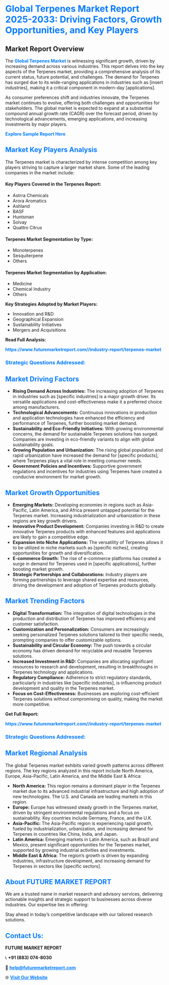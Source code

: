 <h1 style="color: #007BFF;">Global Terpenes Market Report 2025-2033: Driving Factors, Growth Opportunities, and Key Players</h1>

<section id="overview">
<h2>Market Report Overview</h2>
<p>The <a href="https://www.futuremarketreport.com//industry-report/terpenes-market" style="color: #007BFF; text-decoration: none;"><strong>Global Terpenes Market</strong></a> is witnessing significant growth, driven by increasing demand across various industries. This report delves into the key aspects of the Terpenes market, providing a comprehensive analysis of its current status, future potential, and challenges. The demand for Terpenes has surged due to its wide-ranging applications in industries such as [insert industries], making it a critical component in modern-day [applications].</p>
<p>As consumer preferences shift and industries innovate, the Terpenes market continues to evolve, offering both challenges and opportunities for stakeholders. The global market is expected to expand at a substantial compound annual growth rate (CAGR) over the forecast period, driven by technological advancements, emerging applications, and increasing investments by major players.</p>
</section>

<section id="overview">
<p><a href="https://www.futuremarketreport.com//request-sample/reportId=84059" style="color: #007BFF; text-decoration: none;"><strong>Explore Sample Report Here</strong></a></p>
</section>

<section id="key-players">
<h2 style="color: #007BFF;">Market Key Players Analysis</h2>
<p>The Terpenes market is characterized by intense competition among key players striving to capture a larger market share. Some of the leading companies in the market include:</p>
<h4>Key Players Covered in the Terpenes Report:</h4>
<ul><li>Astrra Chemicals</li><li>Arora Aromatics</li><li>Ashland</li><li>BASF</li><li>Huntsman</li><li>Solvay</li><li>Quattro Citrus</li></ul>
<h4>Terpenes Market Segmentation by Type:</h4>
<ul><li>Monoterpenes</li><li>Sesquiterpene</li><li>Others</li></ul>

<h4>Terpenes Market Segmentation by Application:</h4>
<ul><li>Medicine</li><li>Chemical Industry</li><li>Others</li></ul>
<p><strong>Key Strategies Adopted by Market Players:</strong></p>
<ul>
<li>Innovation and R&D</li>
<li>Geographical Expansion</li>
<li>Sustainability Initiatives</li>
<li>Mergers and Acquisitions</li>
</ul>
</section>

<section>
<p><strong>Read Full Analysis: </strong></p><a href="https://www.futuremarketreport.com//industry-report/terpenes-market" style="color: #007BFF; text-decoration: none;"><strong>https://www.futuremarketreport.com//industry-report/terpenes-market</strong></a>
<h3 style="color: #007BFF;">Strategic Questions Addressed:</h3>
</section>

<section id="driving-factors">
<h2 style="color: #007BFF;">Market Driving Factors</h2>
<ul>
<li><strong>Rising Demand Across Industries:</strong> The increasing adoption of Terpenes in industries such as [specific industries] is a major growth driver. Its versatile applications and cost-effectiveness make it a preferred choice among manufacturers.</li>
<li><strong>Technological Advancements:</strong> Continuous innovations in production and application technologies have enhanced the efficiency and performance of Terpenes, further boosting market demand.</li>
<li><strong>Sustainability and Eco-Friendly Initiatives:</strong> With growing environmental concerns, the demand for sustainable Terpenes solutions has surged. Companies are investing in eco-friendly variants to align with global sustainability goals.</li>
<li><strong>Growing Population and Urbanization:</strong> The rising global population and rapid urbanization have increased the demand for [specific products], where Terpenes plays a vital role in meeting consumer needs.</li>
<li><strong>Government Policies and Incentives:</strong> Supportive government regulations and incentives for industries using Terpenes have created a conducive environment for market growth.</li>
</ul>
</section>

<section id="growth-opportunities">
<h2 style="color: #007BFF;">Market Growth Opportunities</h2>
<ul>
<li><strong>Emerging Markets:</strong> Developing economies in regions such as Asia-Pacific, Latin America, and Africa present untapped potential for the Terpenes market. Increasing industrialization and urbanization in these regions are key growth drivers.</li>
<li><strong>Innovative Product Development:</strong> Companies investing in R&D to create innovative Terpenes products with enhanced features and applications are likely to gain a competitive edge.</li>
<li><strong>Expansion into Niche Applications:</strong> The versatility of Terpenes allows it to be utilized in niche markets such as [specific niches], creating opportunities for growth and diversification.</li>
<li><strong>E-commerce Growth:</strong> The rise of e-commerce platforms has created a surge in demand for Terpenes used in [specific applications], further boosting market growth.</li>
<li><strong>Strategic Partnerships and Collaborations:</strong> Industry players are forming partnerships to leverage shared expertise and resources, driving the development and adoption of Terpenes products globally.</li>
</ul>
</section>

<section id="trending-factors">
<h2 style="color: #007BFF;">Market Trending Factors</h2>
<ul>
<li><strong>Digital Transformation:</strong> The integration of digital technologies in the production and distribution of Terpenes has improved efficiency and customer satisfaction.</li>
<li><strong>Customization and Personalization:</strong> Consumers are increasingly seeking personalized Terpenes solutions tailored to their specific needs, prompting companies to offer customizable options.</li>
<li><strong>Sustainability and Circular Economy:</strong> The push towards a circular economy has driven demand for recyclable and reusable Terpenes solutions.</li>
<li><strong>Increased Investment in R&D:</strong> Companies are allocating significant resources to research and development, resulting in breakthroughs in Terpenes technology and applications.</li>
<li><strong>Regulatory Compliance:</strong> Adherence to strict regulatory standards, particularly in industries like [specific industries], is influencing product development and quality in the Terpenes market.</li>
<li><strong>Focus on Cost-Effectiveness:</strong> Businesses are exploring cost-efficient Terpenes solutions without compromising on quality, making the market more competitive.</li>
</ul>
</section>

<section>
<p><strong>Get Full Report: </strong></p><a href="https://www.futuremarketreport.com//industry-report/terpenes-market" style="color: #007BFF; text-decoration: none;"><strong>https://www.futuremarketreport.com//industry-report/terpenes-market</strong></a>
<h3 style="color: #007BFF;">Strategic Questions Addressed:</h3>
</section>


<section id="regional-analysis">
<h2 style="color: #007BFF;">Market Regional Analysis</h2>
<p>The global Terpenes market exhibits varied growth patterns across different regions. The key regions analyzed in this report include North America, Europe, Asia-Pacific, Latin America, and the Middle East & Africa:</p>
<ul>
<li><strong>North America:</strong> This region remains a dominant player in the Terpenes market due to its advanced industrial infrastructure and high adoption of new technologies. The U.S. and Canada are leading markets in this region.</li>
<li><strong>Europe:</strong> Europe has witnessed steady growth in the Terpenes market, driven by stringent environmental regulations and a focus on sustainability. Key countries include Germany, France, and the U.K.</li>
<li><strong>Asia-Pacific:</strong> The Asia-Pacific region is experiencing rapid growth, fueled by industrialization, urbanization, and increasing demand for Terpenes in countries like China, India, and Japan.</li>
<li><strong>Latin America:</strong> Emerging markets in Latin America, such as Brazil and Mexico, present significant opportunities for the Terpenes market, supported by growing industrial activities and investments.</li>
<li><strong>Middle East & Africa:</strong> The region’s growth is driven by expanding industries, infrastructure development, and increasing demand for Terpenes in sectors like [specific sectors].</li>
</ul>
</section>

<footer>
<h2 style="color: #007BFF;">About FUTURE MARKET REPORT</h2>
<p>We are a trusted name in market research and advisory services, delivering actionable insights and strategic support to businesses across diverse industries. Our expertise lies in offering:</p>

<p>Stay ahead in today’s competitive landscape with our tailored research solutions.</p>

<h2 style="color: #007BFF;">Contact Us:</h2>
<p><strong>FUTURE MARKET REPORT</strong></p>
<p>📞 <strong>+91 (883) 074-8030</strong></p>
<p>📧 <strong><a href="mailto:help@futuremarketreport.com" style="color: #007BFF;">help@futuremarketreport.com</a></strong></p>
<p>🌐 <strong><a href="https://www.futuremarketreport.com/" style="color: #007BFF;">Visit Our Website</a></strong></p>
</footer>